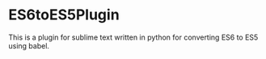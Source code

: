 # ES6toES5Plugin
This is a plugin for sublime text written in python for converting ES6 to ES5 using babel.
